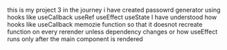 this is my project 3 in the journey i have created passowrd generator using hooks like useCallback useRef useEffect useState 
I have understood how hooks like useCallback memozie function so that it doesnot recreate function on every rerender unless dependency changes
or how useEffect runs only after the main component is rendered  
